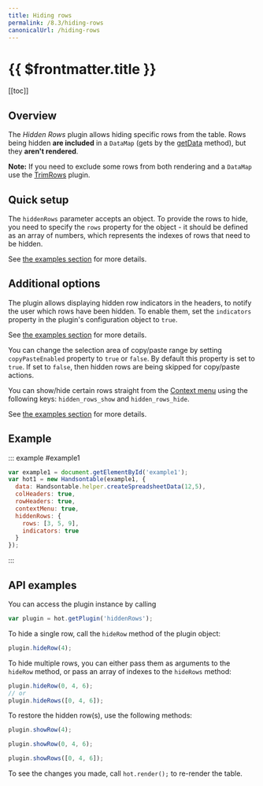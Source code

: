 ```yaml
---
title: Hiding rows
permalink: /8.3/hiding-rows
canonicalUrl: /hiding-rows
---
```


# {{ $frontmatter.title }}

[[toc]]

## Overview

The _Hidden Rows_ plugin allows hiding specific rows from the table. Rows being hidden **are included** in a `DataMap` (gets by the [getData](api/core.md#getData) method), but they **aren't rendered**.

**Note:** If you need to exclude some rows from both rendering and a `DataMap` use the [TrimRows](trimming-rows.md) plugin.

## Quick setup

The `hiddenRows` parameter accepts an object. To provide the rows to hide, you need to specify the `rows` property for the object - it should be defined as an array of numbers, which represents the indexes of rows that need to be hidden.

See [the examples section](#example) for more details.

## Additional options

The plugin allows displaying hidden row indicators in the headers, to notify the user which rows have been hidden.
To enable them, set the `indicators` property in the plugin's configuration object to `true`.

See [the examples section](#example) for more details.

You can change the selection area of copy/paste range by setting `copyPasteEnabled` property to `true` or `false`. By default this property is set to `true`. If set to `false`, then hidden rows are being skipped for copy/paste actions.

You can show/hide certain rows straight from the [Context menu](context-menu.md) using the following keys: `hidden_rows_show` and `hidden_rows_hide`.

See [the examples section](#example) for more details.

## Example

::: example #example1
```js
var example1 = document.getElementById('example1');
var hot1 = new Handsontable(example1, {
  data: Handsontable.helper.createSpreadsheetData(12,5),
  colHeaders: true,
  rowHeaders: true,
  contextMenu: true,
  hiddenRows: {
    rows: [3, 5, 9],
    indicators: true
  }
});
```
:::

## API examples

You can access the plugin instance by calling

```js
var plugin = hot.getPlugin('hiddenRows');
```

To hide a single row, call the `hideRow` method of the plugin object:

```js
plugin.hideRow(4);
```

To hide multiple rows, you can either pass them as arguments to the `hideRow` method, or pass an array of indexes to the `hideRows` method:

```js
plugin.hideRow(0, 4, 6);
// or
plugin.hideRows([0, 4, 6]);
```

To restore the hidden row(s), use the following methods:

```js
plugin.showRow(4);
```
```js
plugin.showRow(0, 4, 6);
```
```js
plugin.showRows([0, 4, 6]);
```

To see the changes you made, call `hot.render();` to re-render the table.
